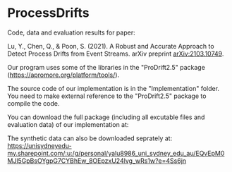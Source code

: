 # ProcessDrifts

Code, data and evaluation results for paper:

Lu, Y., Chen, Q., & Poon, S. (2021). A Robust and Accurate Approach to Detect Process Drifts from Event Streams. arXiv preprint [arXiv:2103.10749](https://arxiv.org/abs/2103.10749).

Our program uses some of the libraries in the "ProDrift2.5" package (https://apromore.org/platform/tools/).

The source code of our implementation is in the "Implementation" folder. You need to make external reference to the "ProDrift2.5" package to compile the code.

You can download the full package (including all excutable files and evaluation data) of our implementation at:


The synthetic data can also be downloaded seprately at:
https://unisydneyedu-my.sharepoint.com/:u:/g/personal/yalu8986_uni_sydney_edu_au/EQvEpM0MJl5GpBsOYgpG7CYBhEw_8OEpzxU24lvg_wRs1w?e=4Ss6jn
